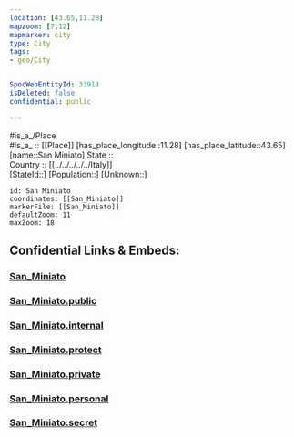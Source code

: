 ```yaml
---
location: [43.65,11.28] 
mapzoom: [7,12] 
mapmarker: city 
type: City
tags:
- geo/City


SpocWebEntityId: 33918
isDeleted: false
confidential: public

---
```

#is_a_/Place  
#is_a_ :: [[Place]] 
[has_place_longitude::11.28] 
[has_place_latitude::43.65] 
[name::San Miniato] 
State ::  
Country :: [[../../../../../Italy]]  
[StateId::] 
[Population::] 
[Unknown::] 


```leaflet
id: San Miniato
coordinates: [[San_Miniato]] 
markerFile: [[San_Miniato]] 
defaultZoom: 11 
maxZoom: 18
```


## Confidential Links & Embeds: 

### [San_Miniato](/_Standards/Earth/Continent/Europe/Europe~South/Italy/regions~Italy/Tuscany/Firenze.Province/City/San_Miniato.md) 

### [San_Miniato.public](/_public/Earth/Continent/Europe/Europe~South/Italy/regions~Italy/Tuscany/Firenze.Province/City/San_Miniato.public.md) 

### [San_Miniato.internal](/_internal/Earth/Continent/Europe/Europe~South/Italy/regions~Italy/Tuscany/Firenze.Province/City/San_Miniato.internal.md) 

### [San_Miniato.protect](/_protect/Earth/Continent/Europe/Europe~South/Italy/regions~Italy/Tuscany/Firenze.Province/City/San_Miniato.protect.md) 

### [San_Miniato.private](/_private/Earth/Continent/Europe/Europe~South/Italy/regions~Italy/Tuscany/Firenze.Province/City/San_Miniato.private.md) 

### [San_Miniato.personal](/_personal/Earth/Continent/Europe/Europe~South/Italy/regions~Italy/Tuscany/Firenze.Province/City/San_Miniato.personal.md) 

### [San_Miniato.secret](/_secret/Earth/Continent/Europe/Europe~South/Italy/regions~Italy/Tuscany/Firenze.Province/City/San_Miniato.secret.md)

